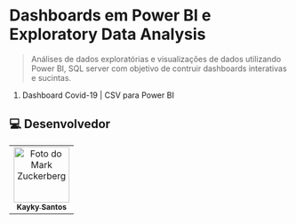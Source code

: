 # Dashboards em Power BI e Exploratory Data Analysis

> Análises de dados exploratórias e visualizações de dados utilizando Power BI, SQL server com objetivo de contruir dashboards interativas e sucintas.

1. Dashboard Covid-19 | CSV para Power BI

##  💻 Desenvolvedor


<table>
  <tr>
    <td align="center">
      <a href="#">
        <img src="https://avatars.githubusercontent.com/u/75142111?v=4" width="100px;" alt="Foto do Mark Zuckerberg"/><br>
        <sub>
          <b>Kayky Santos</b>
        </sub>
      </a>
    </td>
  </tr>
</table>
